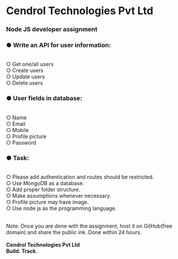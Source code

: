 # Cendrol Technologies Pvt Ltd
<h3> Node JS developer assignment </h3>

<h3>● Write an API for user information:</h3> </br>
○ Get one/all users </br>
○ Create users </br>
○ Update users </br>
○ Delete users </br>

<h3>● User fields in database:</h3> </br>
○ Name </br>
○ Email </br>
○ Mobile </br>
○ Profile picture </br>
○ Password </br>

<h3>● Task:</h3> </br>
○ Please add authentication and routes should be restricted. </br>
○ Use MongoDB as a database.</br>
○ Add proper folder structure.</br>
○ Make assumptions whenever necessary.</br>
○ Profile picture may have image.</br>
○ Use node js as the programming language. </br></br>

Note: Once you are done with the assignment, host it on GitHub(free domain) and share the
public ink. Done within 24 hours. </br></br>
<strong>Cendrol Technologies Pvt Ltd</strong> </br>
<strong>Build. Track.</strong>
